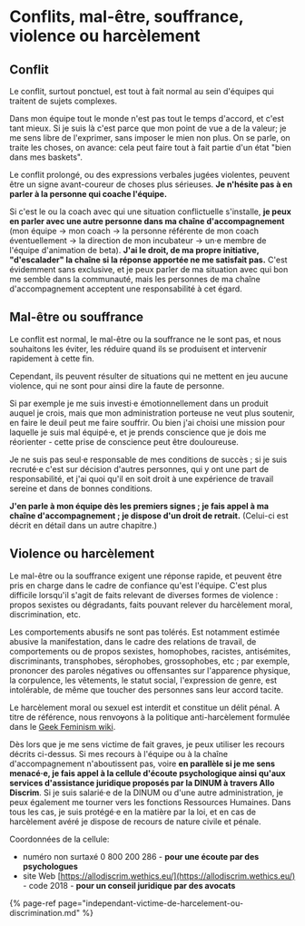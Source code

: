 # Conflits, mal-être, souffrance, violence ou harcèlement

## Conflit

Le conflit, surtout ponctuel, est tout à fait normal au sein d'équipes qui traitent de sujets complexes.

Dans mon équipe tout le monde n'est pas tout le temps d'accord, et c'est tant mieux. Si je suis là c'est parce que mon point de vue a de la valeur; je me sens libre de l'exprimer, sans imposer le mien non plus. On se parle, on traite les choses, on avance: cela peut faire tout à fait partie d'un état "bien dans mes baskets".

Le conflit prolongé, ou des expressions verbales jugées violentes, peuvent être un signe avant-coureur de choses plus sérieuses. **Je n'hésite pas à en parler à la personne qui coache l'équipe.**

Si c'est le ou la coach avec qui une situation conflictuelle s'installe, **je peux en parler avec une autre personne dans ma chaîne d'accompagnement** \(mon équipe -&gt; mon coach -&gt; la personne référente de mon coach éventuellement -&gt; la direction de mon incubateur -&gt; un·e membre de l'équipe d'animation de beta\). **J'ai le droit, de ma propre initiative, "d'escalader" la chaîne si la réponse apportée ne me satisfait pas.** C'est évidemment sans exclusive, et je peux parler de ma situation avec qui bon me semble dans la communauté, mais les personnes de ma chaîne d'accompagnement acceptent une responsabilité à cet égard.

## Mal-être ou souffrance

Le conflit est normal, le mal-être ou la souffrance ne le sont pas, et nous souhaitons les éviter, les réduire quand ils se produisent et intervenir rapidement à cette fin.

Cependant, ils peuvent résulter de situations qui ne mettent en jeu aucune violence, qui ne sont pour ainsi dire la faute de personne.

Si par exemple je me suis investi·e émotionnellement dans un produit auquel je crois, mais que mon administration porteuse ne veut plus soutenir, en faire le deuil peut me faire souffrir. Ou bien j'ai choisi une mission pour laquelle je suis mal équipé·e, et je prends conscience que je dois me réorienter - cette prise de conscience peut être douloureuse.

Je ne suis pas seul·e responsable de mes conditions de succès ; si je suis recruté·e c'est sur décision d'autres personnes, qui y ont une part de responsabilité, et j'ai quoi qu'il en soit droit à une expérience de travail sereine et dans de bonnes conditions.

**J'en parle à mon équipe dès les premiers signes ; je fais appel à ma chaîne d'accompagnement ; je dispose d'un droit de retrait.** \(Celui-ci est décrit en détail dans un autre chapitre.\)

## Violence ou harcèlement

Le mal-être ou la souffrance exigent une réponse rapide, et peuvent être pris en charge dans le cadre de confiance qu'est l'équipe. C'est plus difficile lorsqu'il s'agit de faits relevant de diverses formes de violence : propos sexistes ou dégradants, faits pouvant relever du harcèlement moral, discrimination, etc.

Les comportements abusifs ne sont pas tolérés. Est notamment estimée abusive la manifestation, dans le cadre des relations de travail, de comportements ou de propos sexistes, homophobes, racistes, antisémites, discriminants, transphobes, sérophobes, grossophobes, etc ; par exemple, prononcer des paroles négatives ou offensantes sur l'apparence physique, la corpulence, les vêtements, le statut social, l'expression de genre, est intolérable, de même que toucher des personnes sans leur accord tacite.

Le harcèlement moral ou sexuel est interdit et constitue un délit pénal. A titre de référence, nous renvo~~y~~ons à la politique anti-harcèlement formulée dans le [Geek Feminism wiki](https://geekfeminism.wikia.org/wiki/Conference_anti-harassment/Policy).

Dès lors que je me sens victime de fait graves, je peux utiliser les recours décrits ci-dessus. Si mes recours à l'équipe ou à la chaîne d'accompagnement n'aboutissent pas, voire **en parallèle si je me sens menacé·e, je fais appel à la cellule d'écoute psychologique ainsi qu'aux services d'assistance juridique proposés par la DINUM à travers Allo Discrim**. Si je suis salarié·e de la DINUM ou d'une autre administration, je peux également me tourner vers les fonctions Ressources Humaines. Dans tous les cas, je suis protégé·e en la matière par la loi, et en cas de harcèlement avéré je dispose de recours de nature civile et pénale.

Coordonnées de la cellule:

* numéro non surtaxé 0 800 200 286 - **pour une écoute par des psychologues**
* site Web [https://allodiscrim.wethics.eu/](https://allodiscrim.wethics.eu/) - code 2018 - **pour un conseil juridique par des avocats**

{% page-ref page="independant-victime-de-harcelement-ou-discrimination.md" %}





